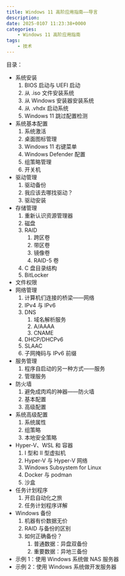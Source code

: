 ```yaml
---
title: Windows 11 高阶应用指南——导言
description: 
date: 2025-0107 11:23:38+0000
categories:
    - Windows 11 高阶应用指南
tags:
    - 技术
---
```


目录：

- 系统安装
    1. BIOS 启动与 UEFI 启动
    2. 从 .iso 文件安装系统
    3. 从 Windows 安装器安装系统
    4. 从 .vhdx 启动系统
    5. Windows 11 跳过配置检测
- 系统基本配置
    1. 系统激活
    2. 桌面图标管理
    3. Windows 11 右键菜单
    4. Windows Defender 配置
    5. 组策略管理
    6. 开关机
- 驱动管理
    1. 驱动备份
    2. 我应该去哪找驱动？
    3. 驱动安装
- 存储管理
    1. 重新认识资源管理器
    2. 磁盘
    3. RAID
        1. 跨区卷
        2. 带区卷
        3. 镜像卷
        4. RAID-5 卷
    4. C 盘目录结构
    5. BitLocker
- 文件权限
- 网络管理
    1. 计算机们连接的桥梁——网络
    2. IPv4 与 IPv6
    3. DNS
        1. 域名解析服务
        2. A/AAAA
        3. CNAME
    4. DHCP/DHCPv6
    5. SLAAC
    6. 子网掩码与 IPv6 前缀
- 服务管理
    1. 程序自启动的另一种方式——服务
    2. 管理服务
- 防火墙
    1. 避免成肉鸡的神器——防火墙
    2. 基本配置
    3. 高级配置
- 系统高级配置
    1. 系统属性
    2. 组策略
    3. 本地安全策略
- Hyper-V、WSL 和 容器
    1. I 型和 II 型虚拟机
    2. Hyper-V 与 Hyper-V 网络
    3. Windows Subsystem for Linux
    4. Docker 与 podman
    5. 沙盒
- 任务计划程序
    1. 开启自动化之旅
    2. 任务计划程序详解
- Windows 备份
    1. 机器有价数据无价
    2. RAID 与备份的区别
    3. 如何正确备份？
        1. 普通数据：异盘双备份
        2. 重要数据：异地三备份
- 示例 1：使用 Windows 系统做 NAS 服务器
- 示例 2：使用 Windows 系统做开发服务器